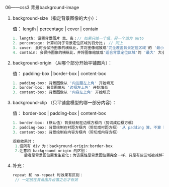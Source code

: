 06——css3 背景background-image

1. background-size（指定背景图像的大小）：

   值： length | percentage | cover | contain

   ```javascript
   1. length: 设置背景图片 宽、高；// 如果只给一个值，另一个值为 auto
   2. percentage: 计算相对于背景定位区域的百分比； // 同上
   3. cover: 此时会保持图像的横纵比，并将图像缩放成'完全覆盖背景定位区域'的 '最小' 大小
   4. contain: 会保持图像的横纵比，并将图像缩放成'适合背景定位区域'的 '最大' 大小
   ```

2. background-origin （从哪个部分开始平铺图片）：

   值： padding-box | border-box | content-box

   ```javascript
   1. padding-box: 背景图像从 '内边距左上角' 开始填充
   2. border-box: 背景图像从 '边框左上角' 开始填充
   3. content-box: 背景图像从 '内容左上角' 开始填充
   ```

3. background-clip （只平铺盒模型的哪一部分内容）：

   值： border-box | padding-box | content-box

   ```javascript
   1. border-box: (默认值) 背景绘制在边框方框内（剪切成边框方框）
   2. padding-box: 背景绘制在衬距方框内（剪切成衬距方框）'从 padding 算，不算 border'
   3. content-box: 背景绘制在内容方框内（剪切成内容方框）
   
   观察效果时：
   	1.设所有 div 为：background-origin:border-box
   	2.注意和 background-origin 的区别：
       	后者是背景图位置发生变化；为该属性是背景图位置完全一样，只是有些区域被减掉不显示
   ```

4. 补充：

   ```javascript
   repeat 和 no-repeat 时效果有区别：
   	// 一定放在背景图片设置之后才有效
   ```


